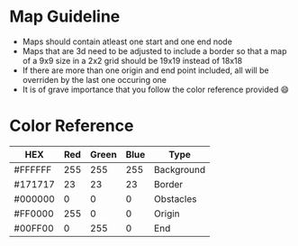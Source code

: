 # Map Guideline
* Maps should contain atleast one start and one end node
* Maps that are 3d need to be adjusted to include a border so that a map of a 9x9 size in a 2x2 grid should be 19x19 instead of 18x18
* If there are more than one origin and end point included, all will be overriden by the last one occuring one
* It is of grave importance that you follow the color reference provided :smile:

# Color Reference
| HEX    | Red    | Green  | Blue   | Type   |
| ------ | ------ | ------ | ------ | ------ |
| #FFFFFF | 255 | 255 | 255 | Background |
| #171717 | 23  | 23  | 23  | Border |
| #000000 | 0   | 0   | 0   | Obstacles |
| #FF0000 | 255 | 0   | 0   | Origin |
| #00FF00 | 0   | 255 | 0   | End |
